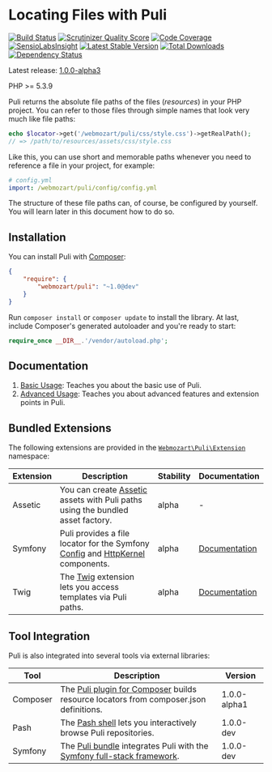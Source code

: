 Locating Files with Puli
========================

[![Build Status](https://travis-ci.org/webmozart/puli.png?branch=master)](https://travis-ci.org/webmozart/puli)
[![Scrutinizer Quality Score](https://scrutinizer-ci.com/g/webmozart/puli/badges/quality-score.png?s=f1fbf1884aed7f896c18fc237d3eed5823ac85eb)](https://scrutinizer-ci.com/g/webmozart/puli/)
[![Code Coverage](https://scrutinizer-ci.com/g/webmozart/puli/badges/coverage.png?s=5d83649f6fc3a9754297da9dc0d997be212c9145)](https://scrutinizer-ci.com/g/webmozart/puli/)
[![SensioLabsInsight](https://insight.sensiolabs.com/projects/728198dc-dc0f-4bab-b5c0-c0b4e2a55bce/mini.png)](https://insight.sensiolabs.com/projects/728198dc-dc0f-4bab-b5c0-c0b4e2a55bce)
[![Latest Stable Version](https://poser.pugx.org/webmozart/puli/v/stable.png)](https://packagist.org/packages/webmozart/puli)
[![Total Downloads](https://poser.pugx.org/webmozart/puli/downloads.png)](https://packagist.org/packages/webmozart/puli)
[![Dependency Status](https://www.versioneye.com/php/webmozart:puli/1.0.0/badge.png)](https://www.versioneye.com/php/webmozart:puli/1.0.0)

Latest release: [1.0.0-alpha3](https://packagist.org/packages/webmozart/puli#1.0.0-alpha3)

PHP >= 5.3.9

Puli returns the absolute file paths of the files (*resources*) in your PHP
project. You can refer to those files through simple names that look very
much like file paths:

```php
echo $locator->get('/webmozart/puli/css/style.css')->getRealPath();
// => /path/to/resources/assets/css/style.css
```

Like this, you can use short and memorable paths whenever you need to
reference a file in your project, for example:

```yaml
# config.yml
import: /webmozart/puli/config/config.yml
```

The structure of these file paths can, of course, be configured by yourself.
You will learn later in this document how to do so.

Installation
------------

You can install Puli with [Composer]:

```json
{
    "require": {
        "webmozart/puli": "~1.0@dev"
    }
}
```

Run `composer install` or `composer update` to install the library. At last, include Composer's generated autoloader and you're ready to start:

```php
require_once __DIR__.'/vendor/autoload.php';
```

Documentation
-------------

1. [Basic Usage]: Teaches you about the basic use of Puli.
2. [Advanced Usage]: Teaches you about advanced features and extension points
   in Puli.

Bundled Extensions
------------------

The following extensions are provided in the [`Webmozart\Puli\Extension`]
namespace:

Extension | Description                                                                        | Stability | Documentation
--------- | ---------------------------------------------------------------------------------- | --------- | -----------------------------------
Assetic   | You can create [Assetic] assets with Puli paths using the bundled asset factory.   | alpha     | -
Symfony   | Puli provides a file locator for the Symfony [Config] and [HttpKernel] components. | alpha     | [Documentation](doc/ext-symfony.md)
Twig      | The [Twig] extension lets you access templates via Puli paths.                     | alpha     | [Documentation](doc/ext-twig.md)

Tool Integration
----------------

Puli is also integrated into several tools via external libraries:

Tool     | Description                                                                             | Version
-------- | --------------------------------------------------------------------------------------- | ---------------
Composer | The [Puli plugin for Composer] builds resource locators from composer.json definitions. | 1.0.0-alpha1
Pash     | The [Pash shell] lets you interactively browse Puli repositories.                       | 1.0.0-dev
Symfony  | The [Puli bundle] integrates Puli with the [Symfony full-stack framework].              | 1.0.0-dev

[Composer]: https://getcomposer.org
[Basic Usage]: doc/1-basic-usage.md
[Advanced Usage]: doc/2-advanced-usage.md
[Composer plugin]: https://github.com/webmozart/composer-puli-plugin
[Puli plugin for Composer]: https://github.com/webmozart/composer-puli-plugin
[Puli extension for Twig]: https://github.com/webmozart/twig-puli-extension
[Puli bridge]: https://github.com/webmozart/symfony-puli-bridge
[Puli bundle]: https://github.com/webmozart/symfony-puli-bundle
[Pash shell]: https://github.com/webmozart/pash
[Symfony full-stack framework]: http:/symfony.com
[Twig]: http://twig.sensiolabs.org
[Config]: http://symfony.com/doc/current/components/config/introduction.html
[HttpKernel]: http://symfony.com/doc/current/components/http_kernel/introduction.html
[Assetic]: https://github.com/kriswallsmith/assetic
[`Webmozart\Puli\Extension`]: src/Extension
